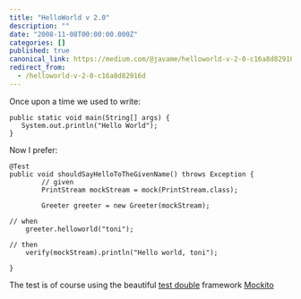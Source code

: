 ```yaml
---
title: "HelloWorld v 2.0"
description: ""
date: "2008-11-08T00:00:00.000Z"
categories: []
published: true
canonical_link: https://medium.com/@javame/helloworld-v-2-0-c16a8d82916d
redirect_from:
  - /helloworld-v-2-0-c16a8d82916d
---
```


Once upon a time we used to write:

```
public static void main(String[] args) {
   System.out.println("Hello World");
}
```

Now I prefer:

```
@Test
public void shouldSayHelloToTheGivenName() throws Exception {
        // given
        PrintStream mockStream = mock(PrintStream.class);      

        Greeter greeter = new Greeter(mockStream);

// when
    greeter.helloworld("toni");

// then
    verify(mockStream).println("Hello world, toni");

}
```

The test is of course using the beautiful [test double](http://xunitpatterns.com/Test%20Double.html) framework [Mockito](http://mockito.org/)
